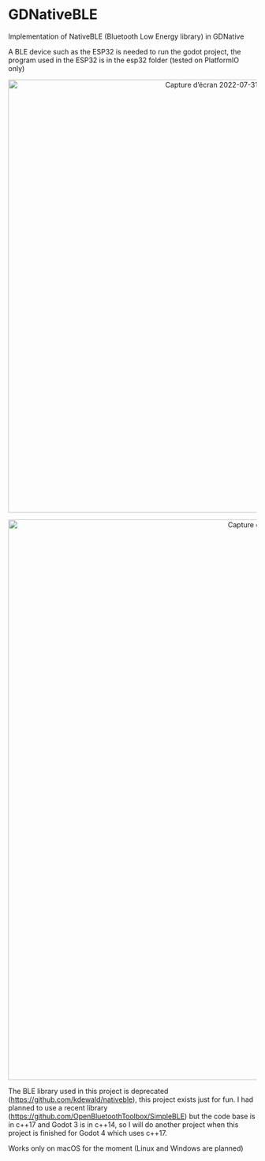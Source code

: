 # GDNativeBLE
Implementation of NativeBLE (Bluetooth Low Energy library) in GDNative

A BLE device such as the ESP32 is needed to run the godot project, the program used in the ESP32 is in the esp32 folder (tested on PlatformIO only)

<p align="center">
<img width="878" alt="Capture d’écran 2022-07-31 à 13 49 17" src="https://user-images.githubusercontent.com/4105962/182024899-30289169-b6d7-462b-afdc-dc7a5456330d.png">
</p>

<p align="center">
<img width="1136" alt="Capture d’écran 2022-07-31 à 14 48 30" src="https://user-images.githubusercontent.com/4105962/182027330-37b8f229-32fa-4774-bfb2-2f45151ab63e.png">
</p>


The BLE library used in this project is deprecated (https://github.com/kdewald/nativeble), this project exists just for fun. I had planned to use a recent library (https://github.com/OpenBluetoothToolbox/SimpleBLE) but the code base is in c++17 and Godot 3 is in c++14, so I will do another project when this project is finished for Godot 4 which uses c++17.

Works only on macOS for the moment (Linux and Windows are planned)

